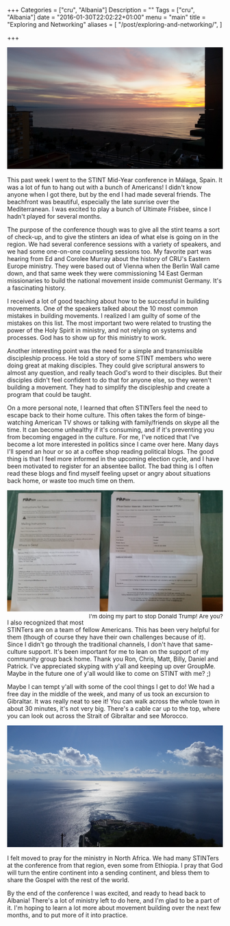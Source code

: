 +++
Categories = ["cru", "Albania"]
Description = ""
Tags = ["cru", "Albania"]
date = "2016-01-30T22:02:22+01:00"
menu = "main"
title = "Exploring and Networking"
aliases = [
  "/post/exploring-and-networking/",
]

+++

![Sunrise over Malaga](/images/2016/malaga_sunrise.jpg)

This past week I went to the STINT Mid-Year conference in Málaga, Spain.  It was a lot of fun to hang out with a bunch of Americans!  I didn't know anyone when I got there, but by the end I had made several friends.  The beachfront was beautiful, especially the late sunrise over the Mediterranean.  I was excited to play a bunch of Ultimate Frisbee, since I hadn't played for several months.

The purpose of the conference though was to give all the stint teams a sort of check-up, and to give the stinters an idea of what else is going on in the region.  We had several conference sessions with a variety of speakers, and we had some one-on-one counseling sessions too.  My favorite part was hearing from Ed and Corolee Murray about the history of CRU's Eastern Europe ministry.  They were based out of Vienna when the Berlin Wall came down, and that same week they were commissioning 14 East German missionaries to build the national movement inside communist Germany.  It's a fascinating history.

I received a lot of good teaching about how to be successful in building movements.  One of the speakers talked about the 10 most common mistakes in building movements.  I realized I am guilty of some of the mistakes on this list.  The most important two were related to trusting the power of the Holy Spirit in ministry, and not relying on systems and processes.  God has to show up for this ministry to work.  

Another interesting point was the need for a simple and transmissible discipleship process.  He told a story of some STINT members who were doing great at making disciples.  They could give scriptural answers to almost any question, and really teach God's word to their disciples.  But their disciples didn't feel confident to do that for anyone else, so they weren't building a movement.  They had to simplify the discipleship and create a program that could be taught.

On a more personal note, I learned that often STINTers feel the need to escape back to their home culture.  This often takes the form of binge-watching American TV shows or talking with family/friends on skype all the time.  It can become unhealthy if it's consuming, and if it's preventing you from becoming engaged in the culture.  For me, I've noticed that I've become a lot more interested in politics since I came over here.  Many days I'll spend an hour or so at a coffee shop reading political blogs.  The good thing is that I feel more informed in the upcoming election cycle, and I have been motivated to register for an absentee ballot.  The bad thing is I often read these blogs and find myself feeling upset or angry about situations back home, or waste too much time on them.

!["Voter Registration"](/images/2016/voting.jpg)
<span style="float: right; font-size: 10pt;">I'm doing my part to stop Donald Trump!  Are you?</span>

I also recognized that most STINTers are on a team of fellow Americans.  This has been very helpful for them (though of course they have their own challenges because of it).  Since I didn't go through the traditional channels, I don't have that same-culture support.  It's been important for me to lean on the support of my community group back home.  Thank you Ron, Chris, Matt, Billy, Daniel and Patrick.  I've appreciated skyping with y'all and keeping up over GroupMe.  Maybe in the future one of y'all would like to come on STINT with me? ;)

Maybe I can tempt y'all with some of the cool things I get to do!  We had a free day in the middle of the week, and many of us took an excursion to Gibraltar.  It was really neat to see it!  You can walk across the whole town in about 30 minutes, it's not very big.  There's a cable car up to the top, where you can look out across the Strait of Gibraltar and see Morocco.

!["Morocco from Gibraltar"](/images/2016/gibraltar.jpg)

I felt moved to pray for the ministry in North Africa.  We had many STINTers at the conference from that region, even some from Ethiopia.  I pray that God will turn the entire continent into a sending continent, and bless them to share the Gospel with the rest of the world.

By the end of the conference I was excited, and ready to head back to Albania!  There's a lot of ministry left to do here, and I'm glad to be a part of it.  I'm hoping to learn a lot more about movement building over the next few months, and to put more of it into practice.
